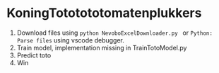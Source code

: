 # KoningTototototomatenplukkers

1. Download files using `python NevoboExcelDownloader.py ` or `Python: Parse files` using vscode debugger.
2. Train model, implementation missing in TrainTotoModel.py
3. Predict toto
4. Win